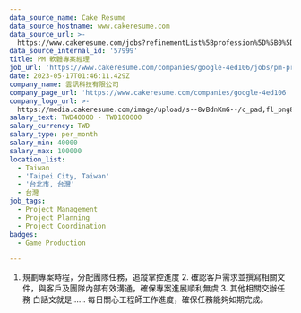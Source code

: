 ```yaml
---
data_source_name: Cake Resume
data_source_hostname: www.cakeresume.com
data_source_url: >-
  https://www.cakeresume.com/jobs?refinementList%5Bprofession%5D%5B0%5D=game-production&range%5Bsalary_range%5D%5Bmin%5D=100000
data_source_internal_id: '57999'
title: PM 軟體專案經理
job_url: 'https://www.cakeresume.com/companies/google-4ed106/jobs/pm-project-manager'
date: 2023-05-17T01:46:11.429Z
company_name: 雲訊科技有限公司
company_page_url: 'https://www.cakeresume.com/companies/google-4ed106'
company_logo_url: >-
  https://media.cakeresume.com/image/upload/s--8vBdnKmG--/c_pad,fl_png8,h_200,w_200/v1677316346/nrbqxnfira6ujckri5nc.png
salary_text: TWD40000 - TWD100000
salary_currency: TWD
salary_type: per_month
salary_min: 40000
salary_max: 100000
location_list:
  - Taiwan
  - 'Taipei City, Taiwan'
  - '台北市, 台灣'
  - 台灣
job_tags:
  - Project Management
  - Project Planning
  - Project Coordination
badges:
  - Game Production

---
```


1. 規劃專案時程，分配團隊任務，追蹤掌控進度 2. 確認客戶需求並撰寫相關文件，與客戶及團隊內部有效溝通，確保專案進展順利無虞 3. 其他相關交辦任務 白話文就是...... 每日關心工程師工作進度，確保任務能夠如期完成。